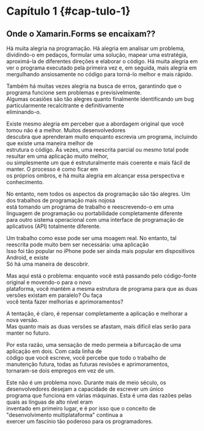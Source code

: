 # Capítulo 1 {#cap-tulo-1}

## Onde o Xamarin.Forms se encaixam??

Há muita alegria na programação. Há alegria em analisar um problema, dividindo-o em pedaços,  formular uma solução, mapear uma estratégia, aproximá-la de diferentes direções e elaborar  o código. Há muita alegria em ver o programa executado pela primeira vez e, em seguida, mais alegria em  mergulhando ansiosamente no código para torná-lo melhor e mais rápido.

Também há muitas vezes alegria na busca de erros, garantindo que o programa funcione sem problemas e previsivelmente.  
 Algumas ocasiões são tão alegres quanto finalmente identificando um bug particularmente recalcitrante e definitivamente  
 eliminando-o.

Existe mesmo alegria em perceber que a abordagem original que você tomou não é a melhor. Muitos desenvolvedores  
 descubra que aprenderam muito enquanto escrevia um programa, incluindo que existe uma maneira melhor de  
 estrutura o código. Às vezes, uma reescrita parcial ou mesmo total pode resultar em uma aplicação muito melhor,  
 ou simplesmente um que é estruturalmente mais coerente e mais fácil de manter. O processo é como ficar em  
 os próprios ombros, e há muita alegria em alcançar essa perspectiva e conhecimento.

No entanto, nem todos os aspectos da programação são tão alegres. Um dos trabalhos de programação mais nojosa  
 está tomando um programa de trabalho e reescrevendo-o em uma linguagem de programação ou portabilidade completamente diferente  
 para outro sistema operacional com uma interface de programação de aplicativos \(API\) totalmente diferente.

Um trabalho como esse pode ser uma moagem real. No entanto, tal reescrita pode muito bem ser necessária: uma aplicação  
 Isso foi tão popular no iPhone pode ser ainda mais popular em dispositivos Android, e existe  
 Só há uma maneira de descobrir.

Mas aqui está o problema: enquanto você está passando pelo código-fonte original e movendo-o para o novo  
 plataforma, você mantém a mesma estrutura de programa para que as duas versões existam em paralelo? Ou faça  
 você tenta fazer melhorias e aprimoramentos?

A tentação, é claro, é repensar completamente a aplicação e melhorar a nova versão.  
 Mas quanto mais as duas versões se afastam, mais difícil elas serão para manter no futuro.

Por esta razão, uma sensação de medo permeia a bifurcação de uma aplicação em dois. Com cada linha de  
 código que você escreve, você percebe que todo o trabalho de manutenção futura, todas as futuras revisões e aprimoramentos,  
 tornaram-se dois empregos em vez de um.

Este não é um problema novo. Durante mais de meio século, os desenvolvedores desejam a capacidade de escrever um único  
 programa que funciona em várias máquinas. Esta é uma das razões pelas quais as línguas de alto nível eram  
 inventado em primeiro lugar, e é por isso que o conceito de "desenvolvimento multiplataforma" continua a  
 exercer um fascínio tão poderoso para os programadores.

